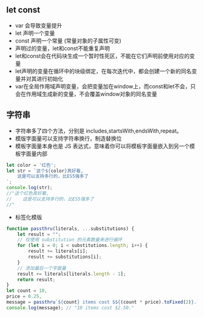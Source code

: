 ## let const
- var 会导致变量提升
- let 声明一个变量
- const 声明一个常量 (常量对象的子属性可变)
- 声明过的变量，let和const不能重复声明
- let和const会在代码块生成一个暂时性死区，不能在它们声明前使用对应的变量
- let声明的变量在循环中的块级绑定，在每次迭代中，都会创建一个新的同名变量并对其进行初始化
- var在全局作用域声明变量，会把变量加在window上，而const和let不会，只会在作用域生成新的变量，不会覆盖window对象的同名变量


## 字符串
- 字符串多了四个方法，分别是 includes,startsWith,endsWith,repeat。
- 模版字面量可以支持字符串换行，制造替换位
- 模板字面量本身也是 JS 表达式，意味着你可以将模板字面量嵌入到另一个模板字面量内部

```js
let color = '红色'; 
let str = `这个${color}真好看,
    这是可以支持多行的，比ES5强多了
`;
console.log(str);
//"这个红色真好看,
//    这是可以支持多行的，比ES5强多了
//"
```
- 标签化模版 

```js
function passthru(literals, ...substitutions) {
    let result = "";
    // 仅使用 substitution 的元素数量来进行循环
    for (let i = 0; i < substitutions.length; i++) {
        result += literals[i];
        result += substitutions[i];
    }
    // 添加最后一个字面量
    result += literals[literals.length - 1];
    return result;
}
let count = 10,
price = 0.25,
message = passthru`${count} items cost $${(count * price).toFixed(2)}.`;
console.log(message); // "10 items cost $2.50."
```
